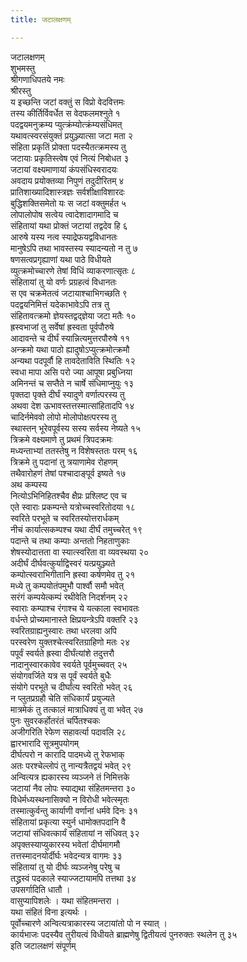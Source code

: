 ```yaml
---
title: जटालक्षणम्

---
```

जटालक्षणम्  
शुभमस्तु  
श्रीगणाधिपतये नमः  
श्रीरस्तु  
य इच्छन्ति जटां वक्तुं स विप्रो वेदवित्तमः  
तस्य कीर्तिर्विवर्धेत स वेदफलमश्नुते १  
पदद्वयमनुक्रम्य प्युत्क्रंम्योत्क्रंम्यसंधिमत्  
यथावत्स्वरसंयुक्तं प्रयुञ्ज्यात्सा जटा मता २  
संहिता प्रकृतिं प्रोक्ता पदस्यैतत्क्रमस्य तु  
जटायाः प्रकृतिस्त्वेष एवं नित्यं निबोधत ३  
जटायां वक्ष्यमाणायां कंपसंधिस्वरादयः  
अवदाय प्रयोक्तव्या निपुणं तदुदीरितम् ४  
प्रातिशाख्यादिशास्त्रज्ञः सर्वशीक्षाविशारदः  
बुद्धिशक्तिसमेतो यः स जटां वक्तुमर्हत ५  
लोपालोपोष सत्वेय त्वादेशादागमादि च  
संहितायां यथा प्रोक्तं जटायां तद्वदेव हि ६  
आरुषे यस्य नत्व स्याद्रेफयद्वविधानतः  
मानुषेऽपि तथा भावस्तस्य स्यादन्यतो न तु ७  
षणसत्वप्रगृह्याणां यथा पाठे विधीयते  
व्युत्क्रमोच्चारणे तेषां विधिं व्याकरणात्सृतः ८  
संहितायां तु यो वर्णः प्रग्रहत्वं विधानतः  
स एव चक्रमेतत्वं जटायाश्चाभिगच्छति ९  
पदद्वयनिमित्तं यदेकाभावेऽपि तत्र तु  
संहितावत्क्रमो ज्ञेयस्तद्वद्ज्ञेया जटा मतैः १०  
ह्रस्वभाजां तु सर्वेषां ह्रस्वता पूर्वपौरुषे  
आदावन्ते च दीर्घं स्यान्नित्यमुत्तरपौरुषे ११  
अन्क्रमो यथा पाठो ह्यादुषोऽप्युत्क्रमोत्क्रमौ  
अन्यथा पदपूर्वौ हि तावदेताविति स्थितिः १२  
स्वधा मापा असि परो ज्या आपूषा प्रबुध्निया  
अमिनन्तं च सप्तैते न चार्षे संधिमाप्नुयुः १३  
पृक्तदा पृक्ते दीर्घं स्यादुणे वर्णात्परस्य तु  
अथवा देश ऊभावस्तत्तस्मात्सांहितादपि १४  
चादिर्नमेववो लोपो मोलोपोक्षत्परस्य तु  
स्थास्तन् भूरेवपूर्वस्य सस्य सर्वस्य नेष्यते १५  
त्रिक्रमे वक्ष्यमाणे तु प्रथमं त्रिपदक्रमः  
मध्यन्ताभ्यां ततस्तेषु न विशेषस्ततः परम् १६  
त्रिक्रमे तु पदानां तु त्रयाणामेव रोहणम्  
तथैवारोहणं तेषां पश्चादाङ्पूर्व इष्यते १७  
अथ कम्पस्य  
नित्योऽभिनिहितश्चैव क्षैप्रः प्रश्लिष्ट एव च  
एते स्वाराः प्रकम्पन्ते यत्रोच्चस्वरितोदया १८  
स्वरिते परभूते च स्वरितस्योत्तरार्धकम्  
नीचं कार्यात्सकम्पश्च यथा दीर्घं तमुच्चरेत् १९  
पदान्ते च तथा कम्पाः अन्ततो निहताणुकाः  
शेषस्योदात्तता वा स्यात्स्वरिता वा व्यवस्थया २०  
अदीर्घं दीर्घवत्कुर्याद्विस्वरं यत्प्रयुञ्ज्यते  
कम्पोत्स्वराभिगीतानि ह्रस्वा कर्षणमेव तु २१  
मध्ये तु कम्पयोतंपमुभौ पार्श्वौ समौ भवेत्  
सरंगं कम्पयेत्कम्पं रथीवेति निदर्शनम् २२  
स्वाराः कम्पाश्च रंगाश्च ये यत्काला स्वभावतः  
वर्धन्ते प्रोच्यमानास्ते क्षिप्रयन्त्रेऽपि वक्तरि २३  
स्वरितग्राह्यनुस्वारः तथा धरलवा अपि  
परस्वरेण युक्तश्चेत्स्वरितग्राहिणो मतः २४  
पपूर्वं स्वर्यते ह्रस्वा दीर्घंत्यांशे तदुत्तरौ  
नादानुस्वारकावेव स्वर्यते पूर्वमुच्चवत् २५  
संयोगवर्जिते यत्र स पूर्वं स्वर्यते बुधैः  
संयोगे परभूते च दीर्घांत्य स्वरितो भवेत् २६  
न प्लुतप्रग्रहौ चेति संधिकार्यं प्रयुज्यते  
मात्रमेकं तु तत्कालं मात्राधिक्यं तु वा भवेत् २७  
पुनः सुवरकर्होतरंतं चर्पितश्चकः  
अजीगरिति रेफेण सहावर्त्या पदावलि २८  
ह्वारभारादि सूत्रमुपयोगम्  
दीर्घत्परो न कारादि पादमध्ये तु रेफभाक्  
अतः परश्चेल्लोपं तु नान्यत्रैतद्वयं भवेत् २९  
अन्वित्यत्र ह्यकारस्य व्यञ्जने तं निमित्तके  
जटायां नैव लोपः स्याद्यथा संहितमन्तरा ३०  
विधेर्मध्यस्थनासिक्यो न विरोधी भवेत्स्मृतः  
तस्मात्कुर्वन्तु कार्याणी वर्णानां धर्मवे दिनः ३१  
संहितायां प्रकृत्या स्युर्न धामोक्तपदानि वै  
जटायां संधिवत्कार्यं संहितायां न संधिवत् ३२  
अपृक्तस्याप्युकारस्य भवेतां दीर्घमागमौ  
तत्तस्मादनयोर्दीर्घः भवेदन्यत्र वागमः ३३  
संहितायां तु यो दीर्घः व्यञ्जनेषु परेषु च  
तद्ध्रस्वं पदकाले स्याज्जटायामपि तत्तथा ३४  
उपसर्गादिति धातौ ।  
वासुप्यापिशलेः । यथा संहितमन्तरा ।  
यथा संहितं विना इत्यर्थः ।  
पूर्वोच्चारणे अन्वित्यत्राकारस्य जटायांतो पो न स्यात् ।  
कार्यभाजः पदस्यैव तुरीयत्वं विधीयते ब्राह्मणेषु द्वितीयत्वं पुनरुक्तः स्थलेन तु ३५  
इति जटालक्षणं संपूर्णम्